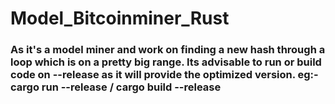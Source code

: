# Model_Bitcoinminer_Rust

### As it's a model miner and work on finding a new hash through a loop which is on a pretty big range. Its advisable to run or build code on --release as it will provide the optimized version.   eg:- cargo run --release / cargo build --release
